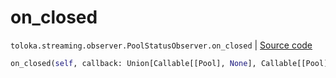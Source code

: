 # on_closed
`toloka.streaming.observer.PoolStatusObserver.on_closed` | [Source code](https://github.com/Toloka/toloka-kit/blob/v1.0.1/src/streaming/observer.py#L227)

```python
on_closed(self, callback: Union[Callable[[Pool], None], Callable[[Pool], Awaitable[None]]])
```

